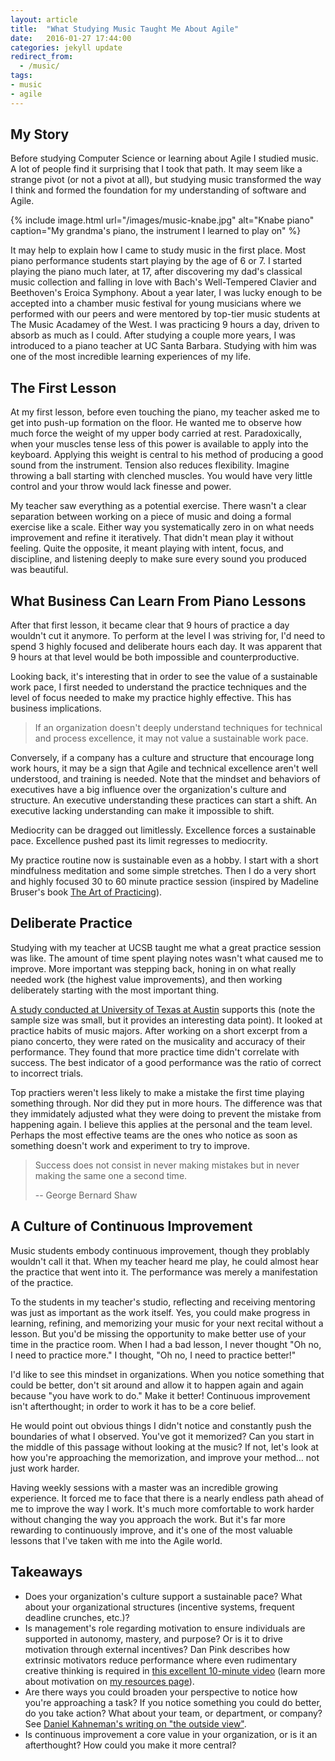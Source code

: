 ```yaml
---
layout: article
title:  "What Studying Music Taught Me About Agile"
date:   2016-01-27 17:44:00
categories: jekyll update
redirect_from:
  - /music/
tags:
- music
- agile
---
```

## My Story

Before studying Computer Science or learning about Agile I studied music. A lot of people find it surprising that I took that path. It may seem like a strange pivot (or not a pivot at all), but studying music transformed the way I think and formed the foundation for my understanding of software and Agile.

{% include image.html url="/images/music-knabe.jpg" alt="Knabe piano" caption="My grandma's piano, the instrument I learned to play on" %}

It may help to explain how I came to study music in the first place. Most piano performance students start playing by the age of 6 or 7. I started playing the piano much later, at 17, after discovering my dad's classical music collection and falling in love with Bach's Well-Tempered Clavier and Beethoven's Eroica Symphony. About a year later, I was lucky enough to be accepted into a chamber music festival for young musicians where we performed with our peers and were mentored by top-tier music students at The Music Acadamey of the West. I was practicing 9 hours a day, driven to absorb as much as I could. After studying a couple more years, I was introduced to a piano teacher at UC Santa Barbara. Studying with him was one of the most incredible learning experiences of my life.

## The First Lesson

At my first lesson, before even touching the piano, my teacher asked me to get into push-up formation on the floor. He wanted me to observe how much force the weight of my upper body carried at rest. Paradoxically, when your muscles tense less of this power is available to apply into the keyboard. Applying this weight is central to his method of producing a good sound from the instrument. Tension also reduces flexibility. Imagine throwing a ball starting with clenched muscles. You would have very little control and your throw would lack finesse and power.

My teacher saw everything as a potential exercise. There wasn't a clear separation between working on a piece of music and doing a formal exercise like a scale. Either way you systematically zero in on what needs improvement and refine it iteratively. That didn't mean play it without feeling. Quite the opposite, it meant playing with intent, focus, and discipline, and listening deeply to make sure every sound you produced was beautiful.

## What Business Can Learn From Piano Lessons

After that first lesson, it became clear that 9 hours of practice a day wouldn't cut it anymore. To perform at the level I was striving for, I'd need to spend 3 highly focused and deliberate hours each day. It was apparent that 9 hours at that level would be both impossible and counterproductive.

Looking back, it's interesting that in order to see the value of a sustainable work pace, I first needed to understand the practice techniques and the level of focus needed to make my practice highly effective. This has business implications.


> If an organization doesn't deeply understand techniques for technical and process excellence, it may not value a sustainable work pace.

Conversely, if a company has a culture and structure that encourage long work hours, it may be a sign that Agile and technical excellence aren't well understood, and training is needed. Note that the mindset and behaviors of executives have a big influence over the organization's culture and structure. An executive understanding these practices can start a shift. An executive lacking understanding can make it impossible to shift.

Mediocrity can be dragged out limitlessly. Excellence forces a sustainable pace. Excellence pushed past its limit regresses to mediocrity.

My practice routine now is sustainable even as a hobby. I start with a short mindfulness meditation and some simple stretches. Then I do a very short and highly focused 30 to 60 minute practice session (inspired by Madeline Bruser's book [The Art of Practicing](http://amazon.com/Art-Practicing-Guide-Making-Music/dp/0609801775)).

## Deliberate Practice

Studying with my teacher at UCSB taught me what a great practice session was like. The amount of time spent playing notes wasn't what caused me to improve. More important was stepping back, honing in on what really needed work (the highest value improvements), and then working deliberately starting with the most important thing.


[A study conducted at University of Texas at Austin](http://www.creativitypost.com/psychology/8_things_top_practicers_do_differently) supports this (note the sample size was small, but it provides an interesting data point). It looked at practice habits of music majors. After working on a short excerpt from a piano concerto, they were rated on the musicality and accuracy of their performance. They found that more practice time didn't correlate with success. The best indicator of a good performance was the ratio of correct to incorrect trials.


Top practiers weren't less likely to make a mistake the first time playing something through. Nor did they put in more hours. The difference was that they immidately adjusted what they were doing to prevent the mistake from happening again. I believe this applies at the personal and the team level. Perhaps the most effective teams are the ones who notice as soon as something doesn't work and experiment to try to improve.

> Success does not consist in never making mistakes but in never making the same one a second time.
>
> -- George Bernard Shaw


## A Culture of Continuous Improvement

Music students embody continuous improvement, though they problably wouldn't call it that. When my teacher heard me play, he could almost hear the practice that went into it. The performance was merely a manifestation of the practice.

To the students in my teacher's studio, reflecting and receiving mentoring was just as important as the work itself. Yes, you could make progress in learning, refining, and memorizing your music for your next recital without a lesson. But you'd be missing the opportunity to make better use of your time in the practice room. When I had a bad lesson, I never thought "Oh no, I need to practice more." I thought, "Oh no, I need to practice better!"

I'd like to see this mindset in organizations. When you notice something that could be better, don't sit around and allow it to happen again and again because "you have work to do." Make it better! Continuous improvement isn't afterthought; in order to work it has to be a core belief.

He would point out obvious things I didn't notice and constantly push the boundaries of what I observed. You've got it memorized? Can you start in the middle of this passage without looking at the music? If not, let's look at how you're approaching the memorization, and improve your method… not just work harder.

Having weekly sessions with a master was an incredible growing experience. It forced me to face that there is a nearly endless path ahead of me to improve the way I work. It's much more comfortable to work harder without changing the way you approach the work. But it's far more rewarding to continuously improve, and it's one of the most valuable lessons that I've taken with me into the Agile world.

## Takeaways
<ul class="takeaways">
  <li>Does your organization's culture support a sustainable pace? What about your organizational structures (incentive systems, frequent deadline crunches, etc.)?</li>
  <li>Is management's role regarding motivation to ensure individuals are supported in autonomy, mastery, and purpose? Or is it to drive motivation through external incentives? Dan Pink describes how extrinsic motivators reduce performance where even rudimentary creative thinking is required in <a href="https://www.youtube.com/watch?v=u6XAPnuFjJc">this excellent 10-minute video</a> (learn more about motivation on <a href="/resources#drive">my resources page</a>).</li>
  <li>Are there ways you could broaden your perspective to notice how you're approaching a task? If you notice something you could do better, do you take action? What about your team, or department, or company? See <a href="http://www.mckinsey.com/insights/strategy/daniel_kahneman_beware_the_inside_view">Daniel Kahneman's writing on "the outside view"</a>.</li>
  <li>Is continuous improvement a core value in your organization, or is it an afterthought? How could you make it more central?</li>
</ul>
